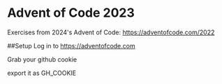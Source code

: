 # Advent of Code 2023

Exercises from 2024's Advent of Code: https://adventofcode.com/2022

##Setup
Log in to https://adventofcode.com

Grab your github cookie

export it as GH_COOKIE